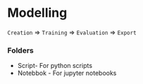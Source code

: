 # Modelling
`Creation` => `Training` => `Evaluation` => `Export`
### Folders
- Script- For python scripts
- Notebbok - For jupyter notebooks

    
    


